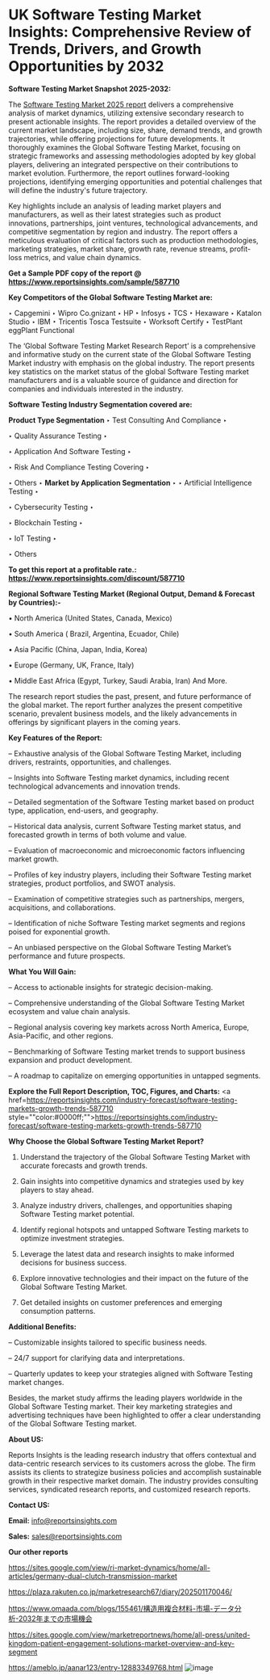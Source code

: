 # UK Software Testing Market Insights: Comprehensive Review of Trends, Drivers, and Growth Opportunities by 2032

<strong>Software Testing Market Snapshot 2025-2032:</strong>

The <a href=https://www.reportsinsights.com/sample/587710>Software Testing Market 2025 report</a> delivers a comprehensive analysis of market dynamics, utilizing extensive secondary research to present actionable insights. The report provides a detailed overview of the current market landscape, including size, share, demand trends, and growth trajectories, while offering projections for future developments. It thoroughly examines the Global Software Testing Market, focusing on strategic frameworks and assessing methodologies adopted by key global players, delivering an integrated perspective on their contributions to market evolution. Furthermore, the report outlines forward-looking projections, identifying emerging opportunities and potential challenges that will define the industry's future trajectory.

Key highlights include an analysis of leading market players and manufacturers, as well as their latest strategies such as product innovations, partnerships, joint ventures, technological advancements, and competitive segmentation by region and industry. The report offers a meticulous evaluation of critical factors such as production methodologies, marketing strategies, market share, growth rate, revenue streams, profit-loss metrics, and value chain dynamics.

<strong>Get a Sample PDF copy of the report @ <a href=https://www.reportsinsights.com/sample/587710 style=color:#0000ff;>https://www.reportsinsights.com/sample/587710</a></strong>

<strong>Key Competitors of the Global Software Testing Market are:</strong>

‣ Capgemini
‣ Wipro Co.gnizant
‣ HP
‣ Infosys
‣ TCS
‣ Hexaware
‣ Katalon Studio
‣ IBM
‣ Tricentis Tosca Testsuite
‣ Worksoft Certify
‣ TestPlant eggPlant Functional

The ‘Global Software Testing Market Research Report’ is a comprehensive and informative study on the current state of the Global Software Testing Market industry with emphasis on the global industry. The report presents key statistics on the market status of the global Software Testing market manufacturers and is a valuable source of guidance and direction for companies and individuals interested in the industry.

<strong>Software Testing Industry Segmentation covered are:</strong>

<strong>Product Type Segmentation</strong>
‣
Test Consulting And Compliance
‣ 

‣ Quality Assurance Testing
‣ 

‣ Application And Software Testing
‣ 

‣ Risk And Compliance Testing Covering
‣ 

‣ Others
‣ 
<strong>Market by Application Segmentation</strong>
‣
‣  Artificial Intelligence Testing
‣ 

‣ Cybersecurity Testing
‣ 

‣ Blockchain Testing
‣ 

‣ IoT Testing
‣ 

‣ Others

<strong>To get this report at a profitable rate.: <a href=https://www.reportsinsights.com/discount/587710 style=color:#0000ff;>https://www.reportsinsights.com/discount/587710</a></strong>

<strong>Regional Software Testing Market (Regional Output, Demand &amp; Forecast by Countries):-</strong>

• North America (United States, Canada, Mexico)

• South America ( Brazil, Argentina, Ecuador, Chile)

• Asia Pacific (China, Japan, India, Korea)

• Europe (Germany, UK, France, Italy)

• Middle East Africa (Egypt, Turkey, Saudi Arabia, Iran) And More.

The research report studies the past, present, and future performance of the global market. The report further analyzes the present competitive scenario, prevalent business models, and the likely advancements in offerings by significant players in the coming years.

<strong>Key Features of the Report:</strong>

– Exhaustive analysis of the Global Software Testing Market, including drivers, restraints, opportunities, and challenges.

– Insights into Software Testing market dynamics, including recent technological advancements and innovation trends.

– Detailed segmentation of the Software Testing market based on product type, application, end-users, and geography.

– Historical data analysis, current Software Testing market status, and forecasted growth in terms of both volume and value.

– Evaluation of macroeconomic and microeconomic factors influencing market growth.

– Profiles of key industry players, including their Software Testing market strategies, product portfolios, and SWOT analysis.

– Examination of competitive strategies such as partnerships, mergers, acquisitions, and collaborations.

– Identification of niche Software Testing market segments and regions poised for exponential growth.

– An unbiased perspective on the Global Software Testing Market’s performance and future prospects.

<strong>What You Will Gain:</strong>

– Access to actionable insights for strategic decision-making.

– Comprehensive understanding of the Global Software Testing Market ecosystem and value chain analysis.

– Regional analysis covering key markets across North America, Europe, Asia-Pacific, and other regions.

– Benchmarking of Software Testing market trends to support business expansion and product development.

– A roadmap to capitalize on emerging opportunities in untapped segments.

<strong>Explore the Full Report Description, TOC, Figures, and Charts:</strong>
<a href=https://reportsinsights.com/industry-forecast/software-testing-markets-growth-trends-587710 style=""color:#0000ff;"">https://reportsinsights.com/industry-forecast/software-testing-markets-growth-trends-587710</a>

<strong>Why Choose the Global Software Testing Market Report?</strong>

1. Understand the trajectory of the Global Software Testing Market with accurate forecasts and growth trends.

2. Gain insights into competitive dynamics and strategies used by key players to stay ahead.

3. Analyze industry drivers, challenges, and opportunities shaping Software Testing market potential.

4. Identify regional hotspots and untapped Software Testing markets to optimize investment strategies.

5. Leverage the latest data and research insights to make informed decisions for business success.

6. Explore innovative technologies and their impact on the future of the Global Software Testing Market.

7. Get detailed insights on customer preferences and emerging consumption patterns.

<strong>Additional Benefits:</strong>

– Customizable insights tailored to specific business needs.

– 24/7 support for clarifying data and interpretations.

– Quarterly updates to keep your strategies aligned with Software Testing market changes.

Besides, the market study affirms the leading players worldwide in the Global Software Testing market. Their key marketing strategies and advertising techniques have been highlighted to offer a clear understanding of the Global Software Testing market.

<strong><strong>About US</strong>:</strong>

Reports Insights is the leading research industry that offers contextual and data-centric research services to its customers across the globe. The firm assists its clients to strategize business policies and accomplish sustainable growth in their respective market domain. The industry provides consulting services, syndicated research reports, and customized research reports.

<strong>Contact US:</strong>

<p class=><b>Email:</b> <a href=mailto:info@reportsinsights.com>info@reportsinsights.com</a></p>
<p class=><b>Sales:</b> <a href=mailto:sales@reportsinsights.com>sales@reportsinsights.com</a></p>

<strong>Our other reports</strong>

<a href=https://sites.google.com/view/ri-market-dynamics/home/all-articles/germany-dual-clutch-transmission-market>https://sites.google.com/view/ri-market-dynamics/home/all-articles/germany-dual-clutch-transmission-market</a>

<a href=https://plaza.rakuten.co.jp/marketresearch67/diary/202501170046/>https://plaza.rakuten.co.jp/marketresearch67/diary/202501170046/</a>

<a href=https://www.omaada.com/blogs/155461/構造用複合材料-市場-データ分析-2032年までの市場機会>https://www.omaada.com/blogs/155461/構造用複合材料-市場-データ分析-2032年までの市場機会</a>

<a href=https://sites.google.com/view/marketreportnews/home/all-press/united-kingdom-patient-engagement-solutions-market-overview-and-key-segment>https://sites.google.com/view/marketreportnews/home/all-press/united-kingdom-patient-engagement-solutions-market-overview-and-key-segment</a>

<a href=https://ameblo.jp/aanar123/entry-12883349768.html>https://ameblo.jp/aanar123/entry-12883349768.html</a>
![image](https://github.com/user-attachments/assets/b09ae8da-674a-49e8-ae9d-2873b4bc6700)
